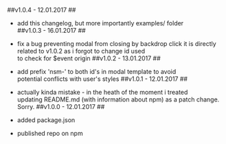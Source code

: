 ##v1.0.4 - 12.01.2017 ##

- add this changelog, but more importantly examples/ folder  
##v1.0.3 - 16.01.2017 ##

- fix a bug preventing modal from closing by backdrop click
it is directly related to v1.0.2 as i forgot to change id used  
to check for $event origin
##v1.0.2 - 13.01.2017 ##

- add prefix 'nsm-' to both id's in modal template to avoid  
potential conflicts with user's styles
##v1.0.1 - 12.01.2017 ##

- actually kinda mistake - in the heath of the moment i treated  
updating README.md (with information about npm) as a patch change.  
Sorry.
##v1.0.0 - 12.01.2017 ##

- added package.json
- published repo on npm